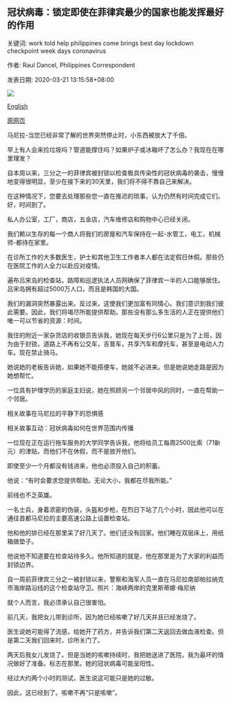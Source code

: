 ## 冠状病毒：锁定即使在菲律宾最少的国家也能发挥最好的作用

关键词: work told help philippines come brings best day lockdown checkpoint week days coronavirus

作者: Raul Dancel, Philippines Correspondent

发表日期: 2020-03-21 13:15:58+08:00

![](https://www.straitstimes.com/sites/default/files/styles/x_large/public/articles/2020/03/21/rk_bonifacioglobalcity_210320.jpg?itok=3WSpdq3G)

[English](Coronavirus%3A%20Lockdown%20brings%20out%20the%20best%20even%20from%20those%20with%20the%20least%20in%20the%20Philippines.md)

[原网页](https://www.straitstimes.com/asia/se-asia/coronavirus-lockdown-brings-out-the-best-even-from-those-with-the-least-in-the)

马尼拉-当您已经非常了解的世界突然停止时，小东西被放大了千倍。

早上有人会来捡垃圾吗？管道能撑住吗？如果炉子或冰箱坏了怎么办？我现在在哪里理发？

自本周以来，三分之一的菲律宾被封锁以检查极具传染性的冠状病毒的袭击，慢慢地变得很明显，至少在接下来的30天里，我们将不得不靠自己来解决。

在这种情况下，您要去处理那些您一直在推迟的琐事，认为仍然有时间完成它们。好，时间到了。

私人办公室，工厂，商店，五金店，汽车维修店和购物中心已经关闭。

我们赖以生存的每一个商人将我们的房屋和汽车保持在一起-水管工，电工，机械师-都待在家里。

在诊所工作的大多数医生，护士和其他卫生工作者本人都在法定假日休假。那些仍在医院工作的人全力以赴应对疫情。

遍布吕宋岛的检查站，路障和巡逻执法人员网确保了菲律宾一半的人口能够居住。吕宋岛拥有超过5000万人口，而且是韩国的大国。

我们的漏洞突然暴露出来。反过来，这使我们更加富有同情心。我们意识到我们彼此需要。因此，我们将竭尽所能提供帮助。那些没有那么多生活的人正在提供他们唯一可以节省的资源：时间。

我住的附近一家杂货店的收银员告诉我，她现在每天步行6公里只是为了上班，因为由于封锁，道路上不再有公交车，吉普车，共享汽车和摩托车，甚至是电动人力车。现在禁止骑马。

她说她的老板告诉她，如果她不能搭便车，她就不必进来。但是她说她走路是因为她想帮忙。

一位具有护理学历的家庭主妇说，她在照顾另一个邻居中风的同时，一直在帮助一个邻居。

相关故事在马尼拉的平静下的恐惧感

相关故事互动：冠状病毒如何在世界范围内传播

一位现在正在运行拖车服务的大学同学告诉我，他将给员工每周2500比索（71新元）的津贴，而他们不在休假，而不是放开他们。

即使至少一个月都没有钱进来，他也必须投入自己的积蓄。

他说：“有时会要求您提供帮助。无论大小，我都在尽我所能。”

前线也不乏英雄。

一名士兵，身着浓密的伪装，头盔和步枪，在烈日下站了几个小时，因此他可以在通往首都马尼拉的主要高速公路上设置检查站。

他和他的排已经在那里呆了好几天了。他们还没有回家。他们睡在双层床上，用纸箱做垫子。

他说他不知道要在检查站待多久。他所知道的就是，他在那里是为了大家的利益而封锁边界。



自一周前菲律宾三分之一被封锁以来，警察和海军人员一直在马尼拉南部帕拉纳克市海岸路沿线的这个检查站守卫。照片：海峡两岸的克里斯蒂娜·梅尼纳



就个人而言，我必须承认自己很害怕。

前几天，我把女儿带到诊所，因为她已经咳嗽了好几天并且已经发烧了。

医生说她可能得了流感，给她开了药方，并告诉我们第二天返回去做血液检查。但是第二天我们回来时，诊所关门了。

两天后我女儿发烧了。但是当她的咳嗽持续时，我把她送进了医院，我为最坏的情况做好了准备。标志在那里。她的冠状病毒可能呈阳性。

经过大约两个小时的测试，医生说这可能只是她的过敏。

因此，这已经到了。咳嗽不再“只是咳嗽”。